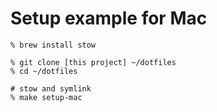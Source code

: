 # Setup example for Mac

```
% brew install stow

% git clone [this project] ~/dotfiles
% cd ~/dotfiles

# stow and symlink
% make setup-mac
```
